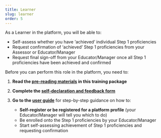 ```yaml
---
title: Learner
slug: learner
order: 5
---
```

As a Learner in the platform, you will be able to:

  - Self-assess whether you have ‘achieved’ individual Step 1 proficiencies
  - Request confirmation of ‘achieved’ Step 1 proficiencies from your Assessor or Educator/Manager
  - Request final sign-off from your Educator/Manager once all Step 1 proficiencies have been achieved and confirmed

Before you can perform this role in the platform, you need to:

1. **Read the [pre-reading materials](#training-prereading) in this training package**
2. **Complete the [self-declaration and feedback form](#training-declaration)**
3. **Go to the [user guide](#training-userguide)** for step-by-step guidance on how to:

    - **Self-register or be registered for a platform profile** (your Educator/Manager will tell you which to do) 
    - Be enrolled onto the Step 1 proficiencies by your Educator/Manager
    - Start self-assessing achievement of Step 1 proficiencies and requesting confirmation
  

